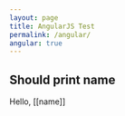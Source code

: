```yaml
---
layout: page
title: AngularJS Test
permalink: /angular/
angular: true
---
```


<script src="http://ajax.googleapis.com/ajax/libs/angularjs/1.0.4/angular.min.js"></script>
  
<div ng-app="myApp" ng-controller="MyCtrl">

<script>
  var myApp = angular.module('myApp', [], function($interpolateProvider) {
    $interpolateProvider.startSymbol('[[');
    $interpolateProvider.endSymbol(']]');
  });

  function MyCtrl($scope) {
    $scope.name = 'Clark Kent';
  }
</script>

## Should print name

Hello, [[name]]

</div>


